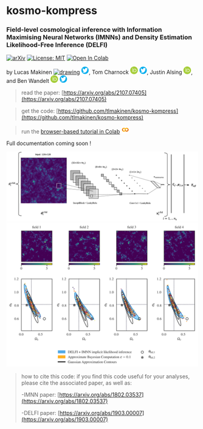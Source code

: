 # kosmo-kompress
### Field-level cosmological inference with Information Maximising Neural Networks (IMNNs) and Density Estimation Likelihood-Free Inference (DELFI)


 [![arXiv](https://img.shields.io/badge/arXiv-2011.05991-b31b1b.svg)](https://arxiv.org/abs/2107.07405) [![License: MIT](https://img.shields.io/badge/License-MIT-yellow.svg)](https://opensource.org/licenses/MIT) [![Open In Colab](https://colab.research.google.com/assets/colab-badge.svg)](https://bit.ly/imnn-cosmo)

by Lucas Makinen [<img src="https://raw.githubusercontent.com/tlmakinen/kosmo-kompress/master/tutorial/plots/Orcid-ID.png" alt="drawing" width="20"/>](https://orcid.org/0000-0002-3795-6933 "") [<img src="https://raw.githubusercontent.com/tlmakinen/FieldIMNNs/master/tutorial/plots/twitter-graphic.png" alt="drawing" width="20" style="background-color: transparent"/>](https://twitter.com/lucasmakinen?lang=en ""), Tom Charnock [<img src="https://raw.githubusercontent.com/tlmakinen/FieldIMNNs/master/tutorial/plots/Orcid-ID.png" alt="drawing" width="20"/>](https://orcid.org/0000-0002-7416-3107 "Redirect to orcid") [<img src="https://raw.githubusercontent.com/tlmakinen/FieldIMNNs/master/tutorial/plots/twitter-graphic.png" alt="drawing" width="20" style="background-color: transparent"/>](https://twitter.com/t_charnock?lang=en ""), Justin Alsing [<img src="https://raw.githubusercontent.com/tlmakinen/FieldIMNNs/master/tutorial/plots/Orcid-ID.png" alt="drawing" width="20"/>](https://scholar.google.com/citations?user=ICPFL8AAAAAJ&hl=en "Redirect to orcid"), and Ben Wandelt [<img src="https://raw.githubusercontent.com/tlmakinen/FieldIMNNs/master/tutorial/plots/Orcid-ID.png" alt="drawing" width="20"/>](https://orcid.org/0000-0002-5854-8269 "") [<img src="https://raw.githubusercontent.com/tlmakinen/FieldIMNNs/master/tutorial/plots/twitter-graphic.png" alt="drawing" width="20" style="background-color: transparent"/>](https://twitter.com/bwandelt?lang=en "")

>read the paper: [https://arxiv.org/abs/2107.07405](https://arxiv.org/abs/2107.07405)

>get the code:  [https://github.com/tlmakinen/kosmo-kompress](https://github.com/tlmakinen/kosmo-kompress)

>run the [browser-based tutorial in Colab](https://bit.ly/imnn-cosmo) [<img src="https://raw.githubusercontent.com/tlmakinen/FieldIMNNs/master/tutorial/plots/colab-logo.png" alt="drawing" width="20"/>](https://bit.ly/imnn-cosmo)

Full documentation coming soon !

<img src="https://raw.githubusercontent.com/tlmakinen/FieldIMNNs/master/tutorial/plots/imnn-scheme.png" alt="drawing" width="700"/>


<!---[full-diagram](https://raw.githubusercontent.com/tlmakinen/FieldIMNNs/master/tutorial/plots/anim-diagram.png)
-->


<img src="https://raw.githubusercontent.com/tlmakinen/FieldIMNNs/master/tutorial/plots/scratch-four-cosmo-field-comparison.png" alt="drawing" width="700"/>

>how to cite this code:
>if you find this code useful for your analyses, please cite the associated paper, as well as:
>
>-IMNN paper: [https://arxiv.org/abs/1802.03537](https://arxiv.org/abs/1802.03537)
>
>-DELFI paper: [https://arxiv.org/abs/1903.00007](https://arxiv.org/abs/1903.00007)
